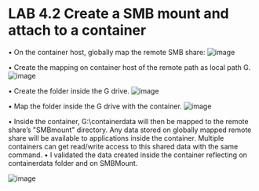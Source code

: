 # LAB 4.2 Create a SMB mount and attach to a container

• On the container host, globally map the remote SMB share:
![image](https://user-images.githubusercontent.com/71546848/220202953-d42ce843-cbb4-422f-ad58-c59daac13c76.png)

• Create the mapping on container host of the remote path as local path G.
![image](https://user-images.githubusercontent.com/71546848/220202970-7f353ce8-8024-48c4-b0b9-09a104dff328.png)

• Create the folder inside the G drive.
![image](https://user-images.githubusercontent.com/71546848/220203010-fee2a28b-68bf-4cc3-98e2-3980f8e36694.png)

• Map the folder inside the G drive with the container.
![image](https://user-images.githubusercontent.com/71546848/220203082-8f7076bf-2d1c-4761-ad92-6a598cd54c9e.png)

• Inside the container, G:\containerdata will then be mapped to the remote share’s 
"SMBmount" directory. Any data stored on globally mapped remote share will be available to 
applications inside the container. Multiple containers can get read/write access to this shared 
data with the same command.
• I validated the data created inside the container reflecting on containerdata folder and on SMBMount.

![image](https://user-images.githubusercontent.com/71546848/220203114-bc12ea25-32de-4594-807d-fdd03fc19ba8.png)
